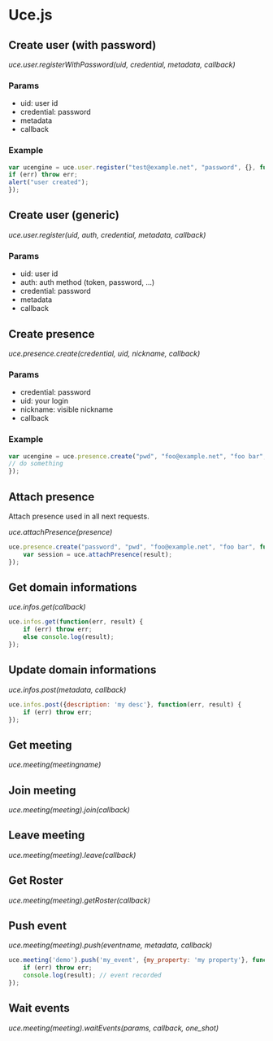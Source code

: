 # Uce.js

## Create user (with password)

*uce.user.registerWithPassword(uid, credential, metadata, callback)*

### Params

* uid: user id
* credential: password
* metadata
* callback

### Example

```javascript
var ucengine = uce.user.register("test@example.net", "password", {}, function(err, result) {
if (err) throw err;
alert("user created");
});
```

## Create user (generic)

*uce.user.register(uid, auth, credential, metadata, callback)*

### Params

* uid: user id
* auth: auth method (token, password, ...)
* credential: password
* metadata
* callback

## Create presence

*uce.presence.create(credential, uid, nickname, callback)*

### Params

* credential: password
* uid: your login
* nickname: visible nickname
* callback

### Example

```javascript
var ucengine = uce.presence.create("pwd", "foo@example.net", "foo bar", function(err, result) {
// do something
});
```

## Attach presence

Attach presence used in all next requests.

*uce.attachPresence(presence)*

```javascript
uce.presence.create("password", "pwd", "foo@example.net", "foo bar", function(err, result) {
    var session = uce.attachPresence(result);
});
```

## Get domain informations

*uce.infos.get(callback)*

```javascript
uce.infos.get(function(err, result) {
    if (err) throw err;
    else console.log(result);
});
```

## Update domain informations

*uce.infos.post(metadata, callback)*

```javascript
uce.infos.post({description: 'my desc'}, function(err, result) {
    if (err) throw err;
});
```

## Get meeting

*uce.meeting(meetingname)*

## Join meeting

*uce.meeting(meeting).join(callback)*

## Leave meeting

*uce.meeting(meeting).leave(callback)*

## Get Roster

*uce.meeting(meeting).getRoster(callback)*

## Push event

*uce.meeting(meeting).push(eventname, metadata, callback)*

```javascript
uce.meeting('demo').push('my_event', {my_property: 'my property'}, function(err, result) {
    if (err) throw err;
    console.log(result); // event recorded
});
```
## Wait events

*uce.meeting(meeting).waitEvents(params, callback, one_shot)*
